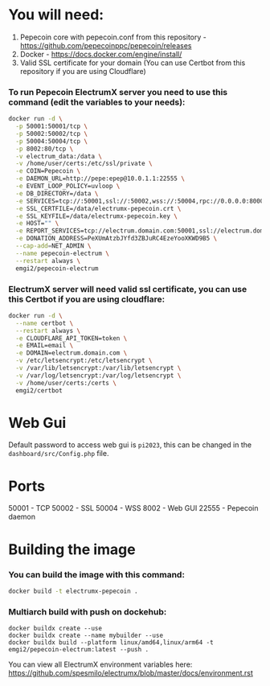 # You will need:
1. Pepecoin core with pepecoin.conf from this repository - https://github.com/pepecoinppc/pepecoin/releases
2. Docker - https://docs.docker.com/engine/install/
3. Valid SSL certificate for your domain (You can use Certbot from this repository if you are using Cloudflare)

### To run Pepecoin ElectrumX server you need to use this command (edit the variables to your needs):
```bash
docker run -d \
  -p 50001:50001/tcp \
  -p 50002:50002/tcp \
  -p 50004:50004/tcp \
  -p 8002:80/tcp \
  -v electrum_data:/data \
  -v /home/user/certs:/etc/ssl/private \
  -e COIN=Pepecoin \
  -e DAEMON_URL=http://pepe:epep@10.0.1.1:22555 \
  -e EVENT_LOOP_POLICY=uvloop \
  -e DB_DIRECTORY=/data \
  -e SERVICES=tcp://:50001,ssl://:50002,wss://:50004,rpc://0.0.0.0:8000 \
  -e SSL_CERTFILE=/data/electrumx-pepecoin.crt \
  -e SSL_KEYFILE=/data/electrumx-pepecoin.key \
  -e HOST="" \
  -e REPORT_SERVICES=tcp://electrum.domain.com:50001,ssl://electrum.domain.com:50002,wss://electrum.domain.com:50004 \
  -e DONATION_ADDRESS=PeXUmAtzbJYfd3ZBJuRC4EzeYooXKWD9B5 \
  --cap-add=NET_ADMIN \
  --name pepecoin-electrum \
  --restart always \
  emgi2/pepecoin-electrum
```
### ElectrumX server will need valid ssl certificate, you can use this Certbot if you are using cloudflare:
```bash
docker run -d \
  --name certbot \
  --restart always \
  -e CLOUDFLARE_API_TOKEN=token \
  -e EMAIL=email \
  -e DOMAIN=electrum.domain.com \
  -v /etc/letsencrypt:/etc/letsencrypt \
  -v /var/lib/letsencrypt:/var/lib/letsencrypt \
  -v /var/log/letsencrypt:/var/log/letsencrypt \
  -v /home/user/certs:/certs \
  emgi2/certbot
```

# Web Gui
Default password to access web gui is `pi2023`,  this can be changed in the `dashboard/src/Config.php` file.

# Ports
50001 - TCP
50002 - SSL
50004 - WSS
8002 - Web GUI
22555 - Pepecoin daemon

# Building the image
### You can build the image with this command:
```bash
docker build -t electrumx-pepecoin .
```
### Multiarch build with push on dockehub:
```bash:
docker buildx create --use
docker buildx create --name mybuilder --use
docker buildx build --platform linux/amd64,linux/arm64 -t emgi2/pepecoin-electrum:latest --push .
```
You can view all ElectrumX environment variables here: https://github.com/spesmilo/electrumx/blob/master/docs/environment.rst
